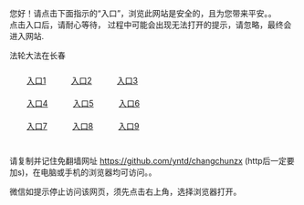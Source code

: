 您好！请点击下面指示的“入口”，浏览此网站是安全的，且为您带来平安。。 <br/>
点击入口后，请耐心等待， 过程中可能会出现无法打开的提示，请忽略，最终会进入网站. </br>

法轮大法在长春<br/>
<div style="padding:10px"><a style="margin:20px" target="_blank" href="https://d1jp69gve3d9p.cloudfront.net/2Qpsp?vueid" id="ccLink1" rel="nofollow">入口1</a> <a target="_blank" style="margin:20px" href="https://d1v5bi2rfohetn.cloudfront.net/2Qpsp?ltvdshn" id="ccLink2" rel="nofollow">入口2</a> <a style="margin:20px" target="_blank" href="https://d3ljzxg3wj8yvk.cloudfront.net/2Qpsp?tnhgdv" id="ccLink3" rel="nofollow">入口3</a></div>

<div style="padding:10px" ><a style="margin:20px" target="_blank" href="https://d1jp69gve3d9p.cloudfront.net/2Qpsp?vueid" id="ccLink4" rel="nofollow">入口4</a> <a style="margin:20px" href="https://d1v5bi2rfohetn.cloudfront.net/2Qpsp?ltvdshn" target="_blank" id="ccLink5" rel="nofollow">入口5</a> <a style="margin:20px" href="https://d3ljzxg3wj8yvk.cloudfront.net/2Qpsp?tnhgdv" target="_blank" id="ccLink6" rel="nofollow">入口6</a></div>

<div style="padding:10px"><a style="margin:20px" target="_blank" href="https://d1jp69gve3d9p.cloudfront.net/2Qpsp?vueid" id="ccLink7" rel="nofollow">入口7</a> <a style="margin:20px" href="https://d1v5bi2rfohetn.cloudfront.net/2Qpsp?ltvdshn" target="_blank" id="ccLink8" rel="nofollow">入口8</a> <a style="margin:20px" target="_blank" href="https://d3ljzxg3wj8yvk.cloudfront.net/2Qpsp?tnhgdv" id="ccLink9" rel="nofollow">入口9</a></div>

<br/>



请复制并记住免翻墙网址 https://github.com/yntd/changchunzx (http后一定要加s)，在电脑或手机的浏览器均可访问。。<br/>

微信如提示停止访问该网页，须先点击右上角，选择浏览器打开。
